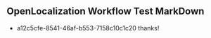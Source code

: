 ## OpenLocalization Workflow Test MarkDown
* a12c5cfe-8541-46af-b553-7158c10c1c20 thanks!

<!--HONumber=Jul16_HO4-->


